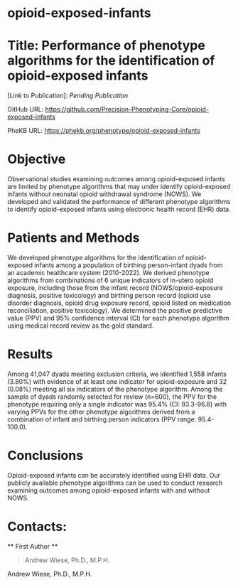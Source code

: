 # opioid-exposed-infants
# Title: Performance of phenotype algorithms for the identification of opioid-exposed infants

[Link to Publication]: *Pending Publication*

GitHub URL: https://github.com/Precision-Phenotyping-Core/opioid-exposed-infants

PheKB URL: https://phekb.org/phenotype/opioid-exposed-infants

# Objective 
Observational studies examining outcomes among opioid-exposed infants are limited by phenotype algorithms that may under identify opioid-exposed infants without neonatal opioid withdrawal syndrome (NOWS). We developed and validated the performance of different phenotype algorithms to identify opioid-exposed infants using electronic health record (EHR) data. 

# Patients and Methods 
We developed phenotype algorithms for the identification of opioid-exposed infants among a population of birthing person-infant dyads from an academic healthcare system (2010-2022). We derived phenotype algorithms from combinations of 6 unique indicators of in-utero opioid exposure, including those from the infant record (NOWS/opioid-exposure diagnosis, positive toxicology) and birthing person record (opioid use disorder diagnosis, opioid drug exposure record, opioid listed on medication reconciliation, positive toxicology). We determined the positive predictive value (PPV) and 95% confidence interval (CI) for each phenotype algorithm using medical record review as the gold standard.  
# Results 
Among 41,047 dyads meeting exclusion criteria, we identified 1,558 infants (3.80%) with evidence of at least one indicator for opioid-exposure and 32 (0.08%) meeting all six indicators of the phenotype algorithm. Among the sample of dyads randomly selected for review (n=600), the PPV for the phenotype requiring only a single indicator was 95.4% (CI: 93.3-96.8) with varying PPVs for the other phenotype algorithms derived from a combination of infant and birthing person indicators (PPV range: 95.4-100.0).  

# Conclusions 
Opioid-exposed infants can be accurately identified using EHR data. Our publicly available phenotype algorithms can be used to conduct research examining outcomes among opioid-exposed infants with and without NOWS. 


# Contacts:
** First Author **
> Andrew Wiese, Ph.D., M.P.H.
>
  Andrew Wiese, Ph.D., M.P.H.

